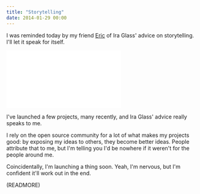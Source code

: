 ```yaml
---
title: "Storytelling"
date: 2014-01-29 00:00
---
```


I was reminded today by my friend [Eric](http://twitter.com/akaoka) of Ira Glass' advice on storytelling. I'll let it speak for itself.

<div class="embed-responsive embed-responsive-16by9"><iframe mozallowfullscreen="" allowfullscreen="" src="//player.vimeo.com/video/24715531?wmode=opaque&amp;api=1" data-embed="true" webkitallowfullscreen="" frameborder="0" title="Ira Glass on Storytelling" class="embed-responsive-item"></iframe></div>

I've launched a few projects, many recently, and Ira Glass' advice really speaks to me.

I rely on the open source community for a lot of what makes my projects good: by exposing my ideas to others, they become better ideas. People attribute that to me, but I'm telling you I'd be nowhere if it weren't for the people around me.

Coincidentally, I'm launching a thing soon. Yeah, I'm nervous, but I'm confident it'll work out in the end.

(READMORE)
